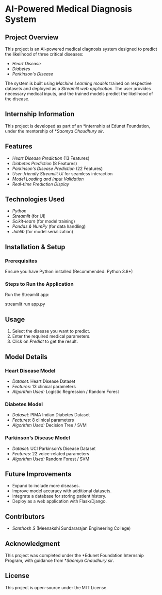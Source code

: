 # AI-Powered Medical Diagnosis System

## Project Overview
This project is an AI-powered medical diagnosis system designed to predict the likelihood of three critical diseases:
- *Heart Disease*
- *Diabetes*
- *Parkinson's Disease*

The system is built using *Machine Learning models* trained on respective datasets and deployed as a *Streamlit web application*. The user provides necessary medical inputs, and the trained models predict the likelihood of the disease.

## Internship Information
This project is developed as part of an *internship at Edunet Foundation, under the mentorship of **Saomya Chaudhury sir*.

## Features
- *Heart Disease Prediction* (13 Features)
- *Diabetes Prediction* (8 Features)
- *Parkinson's Disease Prediction* (22 Features)
- *User-friendly Streamlit UI* for seamless interaction
- *Model Loading and Input Validation*
- *Real-time Prediction Display*

## Technologies Used
- *Python*
- *Streamlit* (for UI)
- *Scikit-learn* (for model training)
- *Pandas & NumPy* (for data handling)
- *Joblib* (for model serialization)

## Installation & Setup
### Prerequisites
Ensure you have Python installed (Recommended: Python 3.8+)

### Steps to Run the Application

Run the Streamlit app:

   streamlit run app.py
   

## Usage
1. Select the disease you want to predict.
2. Enter the required medical parameters.
3. Click on *Predict* to get the result.

## Model Details
### Heart Disease Model
- *Dataset:* Heart Disease Dataset
- *Features:* 13 clinical parameters
- *Algorithm Used:* Logistic Regression / Random Forest

### Diabetes Model
- *Dataset:* PIMA Indian Diabetes Dataset
- *Features:* 8 clinical parameters
- *Algorithm Used:* Decision Tree / SVM

### Parkinson’s Disease Model
- *Dataset:* UCI Parkinson’s Disease Dataset
- *Features:* 22 voice-related parameters
- *Algorithm Used:* Random Forest / SVM

## Future Improvements
- Expand to include more diseases.
- Improve model accuracy with additional datasets.
- Integrate a database for storing patient history.
- Deploy as a web application with Flask/Django.

## Contributors
- *Santhosh S*  (Meenakshi Sundararajan Engineering College)

## Acknowledgment
This project was completed under the *Edunet Foundation Internship Program, with guidance from **Saomya Chaudhury sir*.

## License
This project is open-source under the MIT License.
